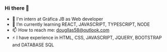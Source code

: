 ### Hi there 👋

- 🔭 I'm intern at Gráfica JB as Web developer
- 🌱 I’m currently learning REACT, JAVASCRIPT, TYPESCRIPT, NODE
- 📫 How to reach me: dougllas58@outlook.com
- ⚡ I have experience in HTML, CSS, JAVASCRIPT, JQUERY, BOOTSTRAP and DATABASE SQL
